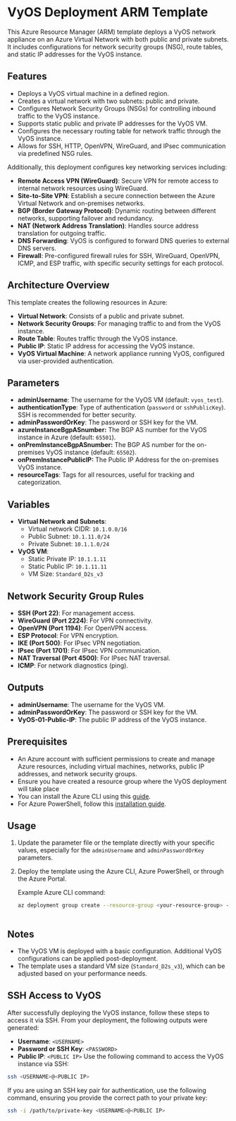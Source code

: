 # VyOS Deployment ARM Template

This Azure Resource Manager (ARM) template deploys a VyOS network appliance on an Azure Virtual Network with both public and private subnets. It includes configurations for network security groups (NSG), route tables, and static IP addresses for the VyOS instance.

## Features
- Deploys a VyOS virtual machine in a defined region.
- Creates a virtual network with two subnets: public and private.
- Configures Network Security Groups (NSGs) for controlling inbound traffic to the VyOS instance.
- Supports static public and private IP addresses for the VyOS VM.
- Configures the necessary routing table for network traffic through the VyOS instance.
- Allows for SSH, HTTP, OpenVPN, WireGuard, and IPsec communication via predefined NSG rules.

Additionally, this deployment configures key networking services including:

- **Remote Access VPN (WireGuard)**: Secure VPN for remote access to internal network resources using WireGuard.
- **Site-to-Site VPN**: Establish a secure connection between the Azure Virtual Network and on-premises networks.
- **BGP (Border Gateway Protocol)**: Dynamic routing between different networks, supporting failover and redundancy.
- **NAT (Network Address Translation)**: Handles source address translation for outgoing traffic.
- **DNS Forwarding**: VyOS is configured to forward DNS queries to external DNS servers.
- **Firewall**: Pre-configured firewall rules for SSH, WireGuard, OpenVPN, ICMP, and ESP traffic, with specific security settings for each protocol.

## Architecture Overview
This template creates the following resources in Azure:
- **Virtual Network**: Consists of a public and private subnet.
- **Network Security Groups**: For managing traffic to and from the VyOS instance.
- **Route Table**: Routes traffic through the VyOS instance.
- **Public IP**: Static IP address for accessing the VyOS instance.
- **VyOS Virtual Machine**: A network appliance running VyOS, configured via user-provided authentication.

## Parameters
- **adminUsername**: The username for the VyOS VM (default: `vyos_test`).
- **authenticationType**: Type of authentication (`password` or `sshPublicKey`). SSH is recommended for better security.
- **adminPasswordOrKey**: The password or SSH key for the VM.
- **azureInstanceBgpASnumber:** The BGP AS number for the VyOS instance in Azure (default: `65501`).
- **onPremInstanceBgpASnumber:** The BGP AS number for the on-premises VyOS instance (default: `65502`).
- **onPremInstancePublicIP:** The Public IP Address for the on-premises VyOS instance.
- **resourceTags**: Tags for all resources, useful for tracking and categorization.

## Variables
- **Virtual Network and Subnets**: 
  - Virtual network CIDR: `10.1.0.0/16`
  - Public Subnet: `10.1.11.0/24`
  - Private Subnet: `10.1.1.0/24`
- **VyOS VM**:
  - Static Private IP: `10.1.1.11`
  - Static Public IP: `10.1.11.11`
  - VM Size: `Standard_D2s_v3`

## Network Security Group Rules
- **SSH (Port 22)**: For management access.
- **WireGuard (Port 2224)**: For VPN connectivity.
- **OpenVPN (Port 1194)**: For OpenVPN access.
- **ESP Protocol**: For VPN encryption.
- **IKE (Port 500)**: For IPsec VPN negotiation.
- **IPsec (Port 1701)**: For IPsec VPN communication.
- **NAT Traversal (Port 4500)**: For IPsec NAT traversal.
- **ICMP**: For network diagnostics (ping).

## Outputs
- **adminUsername**: The username for the VyOS VM.
- **adminPasswordOrKey**: The password or SSH key for the VM.
- **VyOS-01-Public-IP**: The public IP address of the VyOS instance.

## Prerequisites
- An Azure account with sufficient permissions to create and manage Azure resources, including virtual machines, networks, public IP addresses, and network security groups.
- Ensure you have created a resource group where the VyOS deployment will take place
- You can install the Azure CLI using this [guide](https://docs.microsoft.com/en-us/cli/azure/install-azure-cli).
- For Azure PowerShell, follow this [installation guide](https://learn.microsoft.com/en-us/powershell/azure/install-az-ps).

## Usage
1. Update the parameter file or the template directly with your specific values, especially for the `adminUsername` and `adminPasswordOrKey` parameters.
2. Deploy the template using the Azure CLI, Azure PowerShell, or through the Azure Portal.
   
   Example Azure CLI command:
   ```bash
   az deployment group create --resource-group <your-resource-group> --template-file vyos-deployment.json
  
## Notes
- The VyOS VM is deployed with a basic configuration. Additional VyOS configurations can be applied post-deployment.
- The template uses a standard VM size (`Standard_D2s_v3`), which can be adjusted based on your performance needs.

## SSH Access to VyOS
After successfully deploying the VyOS instance, follow these steps to access it via SSH.
From your deployment, the following outputs were generated:
- **Username**: `<USERNAME>`
- **Password or SSH Key**: `<PASSWORD>`
- **Public IP**: `<PUBLIC IP>`
Use the following command to access the VyOS instance via SSH:
```bash
ssh <USERNAME>@<PUBLIC IP>
```
If you are using an SSH key pair for authentication, use the following command, ensuring you provide the correct path to your private key:
```bash
ssh -i /path/to/private-key <USERNAME>@<PUBLIC IP>
```
